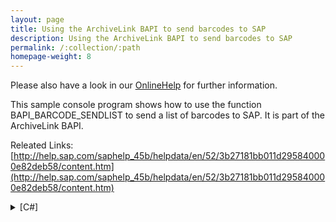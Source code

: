 ```yaml
---
layout: page
title: Using the ArchiveLink BAPI to send barcodes to SAP
description: Using the ArchiveLink BAPI to send barcodes to SAP
permalink: /:collection/:path
homepage-weight: 8
---
```


Please also have a look in our [OnlineHelp](https://help.theobald-software.com/en/) for further information.

This sample console program shows how to use the function BAPI_BARCODE_SENDLIST to send a list of barcodes to SAP. It is part of the ArchiveLink BAPI.

Releated Links:
[http://help.sap.com/saphelp_45b/helpdata/en/52/3b27181bb011d295840000e82deb58/content.htm](http://help.sap.com/saphelp_45b/helpdata/en/52/3b27181bb011d295840000e82deb58/content.htm)

<details>
<summary>[C#]</summary>
{% highlight csharp %}
R3Connection con = new R3Connection("SAPServer", 00, "SAPUSer","Password", "EN", "800");
con.Open();
  
// create the function
RFCFunction barfunc = con.CreateFunction("BAPI_BARCODE_SENDLIST");
  
// Create and fill the frist row
RFCStructure row = barfunc.Tables["BARCODETABLE"].AddRow();
row["BARCODE"] = "4711"; 
row["CONTREP"] = "Content Repository"; 
row["DOCID"] = "0045935682"; 
row["ARDATE"] = "20070701"; 
row["DOCTYPE"] = "ZTA";
  
// Create and fill the second row
row = barfunc.Tables["BARCODETABLE"].AddRow();
row["BARCODE"] = "4713";
row["CONTREP"] = "Content Repository";
row["DOCID"] = "0045935683";
row["ARDATE"] = "20070702";
row["DOCTYPE"] = "ZTA"; 
  
// Execut e the function
barfunc.Execut e();
  
// process return structure
RFCStructure ret = barfunc.Imports["RETURN"].ToStructure();
  
if (ret["TYPE"].ToString().Equals(""))
    Console.WriteLine("No error reported");
else
    Console.WriteLine("Message: " + ret["MESSAGE"]);
  
Console.WriteLine("Press Enter to exit");
Console.ReadLine();
{% endhighlight %}
</details>